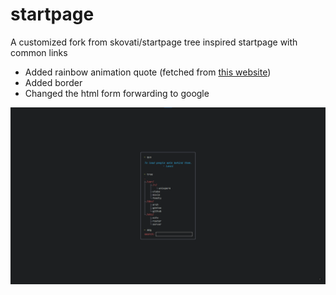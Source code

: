 # startpage

A customized fork from skovati/startpage tree inspired startpage with common links

- Added rainbow animation quote (fetched from [this website](https://github.com/lukePeavey/quotable))
- Added border
- Changed the html form forwarding to google

![Screenshot](scrot.png)
